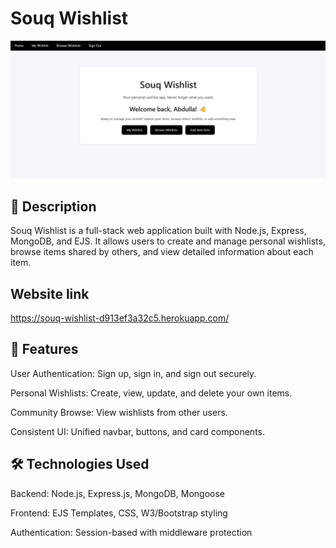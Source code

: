 #  Souq Wishlist

![Website Screenshot](./assets/screenshot.png)

## 🛒 Description
Souq Wishlist is a full-stack web application built with Node.js, Express, MongoDB, and EJS.
It allows users to create and manage personal wishlists, browse items shared by others, and view detailed information about each item.

## Website link
https://souq-wishlist-d913ef3a32c5.herokuapp.com/

## 🎯 Features
User Authentication: Sign up, sign in, and sign out securely.

Personal Wishlists: Create, view, update, and delete your own items.

Community Browse: View wishlists from other users.

Consistent UI: Unified navbar, buttons, and card components.

## 🛠️ Technologies Used
Backend: Node.js, Express.js, MongoDB, Mongoose

Frontend: EJS Templates, CSS, W3/Bootstrap styling

Authentication: Session-based with middleware protection




